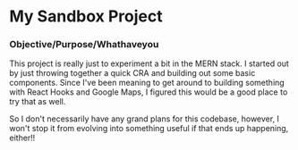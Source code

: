 # My Sandbox Project

### Objective/Purpose/Whathaveyou

This project is really just to experiment a bit in the MERN stack. I started out by just throwing together a quick CRA and building out some basic components. Since I've been meaning to get around to building something with React Hooks and Google Maps, I figured this would be a good place to try that as well.

So I don't necessarily have any grand plans for this codebase, however, I won't stop it from evolving into something useful if that ends up happening, either!!
